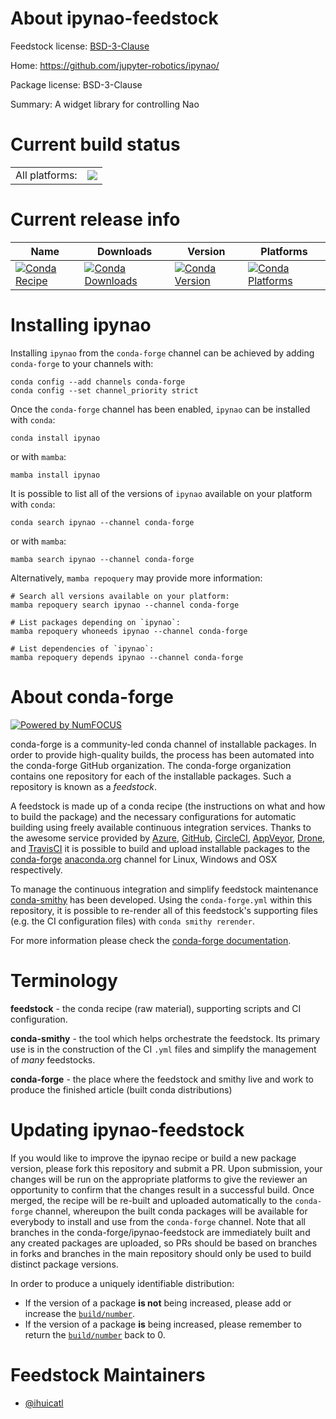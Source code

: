 About ipynao-feedstock
======================

Feedstock license: [BSD-3-Clause](https://github.com/conda-forge/ipynao-feedstock/blob/main/LICENSE.txt)

Home: https://github.com/jupyter-robotics/ipynao/

Package license: BSD-3-Clause

Summary: A widget library for controlling Nao

Current build status
====================


<table><tr><td>All platforms:</td>
    <td>
      <a href="https://dev.azure.com/conda-forge/feedstock-builds/_build/latest?definitionId=19760&branchName=main">
        <img src="https://dev.azure.com/conda-forge/feedstock-builds/_apis/build/status/ipynao-feedstock?branchName=main">
      </a>
    </td>
  </tr>
</table>

Current release info
====================

| Name | Downloads | Version | Platforms |
| --- | --- | --- | --- |
| [![Conda Recipe](https://img.shields.io/badge/recipe-ipynao-green.svg)](https://anaconda.org/conda-forge/ipynao) | [![Conda Downloads](https://img.shields.io/conda/dn/conda-forge/ipynao.svg)](https://anaconda.org/conda-forge/ipynao) | [![Conda Version](https://img.shields.io/conda/vn/conda-forge/ipynao.svg)](https://anaconda.org/conda-forge/ipynao) | [![Conda Platforms](https://img.shields.io/conda/pn/conda-forge/ipynao.svg)](https://anaconda.org/conda-forge/ipynao) |

Installing ipynao
=================

Installing `ipynao` from the `conda-forge` channel can be achieved by adding `conda-forge` to your channels with:

```
conda config --add channels conda-forge
conda config --set channel_priority strict
```

Once the `conda-forge` channel has been enabled, `ipynao` can be installed with `conda`:

```
conda install ipynao
```

or with `mamba`:

```
mamba install ipynao
```

It is possible to list all of the versions of `ipynao` available on your platform with `conda`:

```
conda search ipynao --channel conda-forge
```

or with `mamba`:

```
mamba search ipynao --channel conda-forge
```

Alternatively, `mamba repoquery` may provide more information:

```
# Search all versions available on your platform:
mamba repoquery search ipynao --channel conda-forge

# List packages depending on `ipynao`:
mamba repoquery whoneeds ipynao --channel conda-forge

# List dependencies of `ipynao`:
mamba repoquery depends ipynao --channel conda-forge
```


About conda-forge
=================

[![Powered by
NumFOCUS](https://img.shields.io/badge/powered%20by-NumFOCUS-orange.svg?style=flat&colorA=E1523D&colorB=007D8A)](https://numfocus.org)

conda-forge is a community-led conda channel of installable packages.
In order to provide high-quality builds, the process has been automated into the
conda-forge GitHub organization. The conda-forge organization contains one repository
for each of the installable packages. Such a repository is known as a *feedstock*.

A feedstock is made up of a conda recipe (the instructions on what and how to build
the package) and the necessary configurations for automatic building using freely
available continuous integration services. Thanks to the awesome service provided by
[Azure](https://azure.microsoft.com/en-us/services/devops/), [GitHub](https://github.com/),
[CircleCI](https://circleci.com/), [AppVeyor](https://www.appveyor.com/),
[Drone](https://cloud.drone.io/welcome), and [TravisCI](https://travis-ci.com/)
it is possible to build and upload installable packages to the
[conda-forge](https://anaconda.org/conda-forge) [anaconda.org](https://anaconda.org/)
channel for Linux, Windows and OSX respectively.

To manage the continuous integration and simplify feedstock maintenance
[conda-smithy](https://github.com/conda-forge/conda-smithy) has been developed.
Using the ``conda-forge.yml`` within this repository, it is possible to re-render all of
this feedstock's supporting files (e.g. the CI configuration files) with ``conda smithy rerender``.

For more information please check the [conda-forge documentation](https://conda-forge.org/docs/).

Terminology
===========

**feedstock** - the conda recipe (raw material), supporting scripts and CI configuration.

**conda-smithy** - the tool which helps orchestrate the feedstock.
                   Its primary use is in the construction of the CI ``.yml`` files
                   and simplify the management of *many* feedstocks.

**conda-forge** - the place where the feedstock and smithy live and work to
                  produce the finished article (built conda distributions)


Updating ipynao-feedstock
=========================

If you would like to improve the ipynao recipe or build a new
package version, please fork this repository and submit a PR. Upon submission,
your changes will be run on the appropriate platforms to give the reviewer an
opportunity to confirm that the changes result in a successful build. Once
merged, the recipe will be re-built and uploaded automatically to the
`conda-forge` channel, whereupon the built conda packages will be available for
everybody to install and use from the `conda-forge` channel.
Note that all branches in the conda-forge/ipynao-feedstock are
immediately built and any created packages are uploaded, so PRs should be based
on branches in forks and branches in the main repository should only be used to
build distinct package versions.

In order to produce a uniquely identifiable distribution:
 * If the version of a package **is not** being increased, please add or increase
   the [``build/number``](https://docs.conda.io/projects/conda-build/en/latest/resources/define-metadata.html#build-number-and-string).
 * If the version of a package **is** being increased, please remember to return
   the [``build/number``](https://docs.conda.io/projects/conda-build/en/latest/resources/define-metadata.html#build-number-and-string)
   back to 0.

Feedstock Maintainers
=====================

* [@ihuicatl](https://github.com/ihuicatl/)

